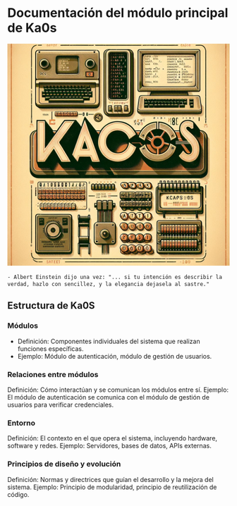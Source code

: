 # Documentación del módulo principal de Ka0s

![Ka0S](/core/imgs/kaos.png)

```shell
- Albert Einstein dijo una vez: "... si tu intención es describir la verdad, hazlo con sencillez, y la elegancia dejasela al sastre."
```

## Estructura de Ka0S

### Módulos

- Definición: Componentes individuales del sistema que realizan funciones específicas.
- Ejemplo: Módulo de autenticación, módulo de gestión de usuarios.

### Relaciones entre módulos

Definición: Cómo interactúan y se comunican los módulos entre sí.
Ejemplo: El módulo de autenticación se comunica con el módulo de gestión de usuarios para verificar credenciales.

### Entorno

Definición: El contexto en el que opera el sistema, incluyendo hardware, software y redes.
Ejemplo: Servidores, bases de datos, APIs externas.

### Principios de diseño y evolución

Definición: Normas y directrices que guían el desarrollo y la mejora del sistema.
Ejemplo: Principio de modularidad, principio de reutilización de código.
